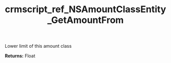 ﻿---
title: crmscript_ref_NSAmountClassEntity_GetAmountFrom
description: Float NSAmountClassEntity.GetAmountFrom()
intellisense: NSAmountClassEntity.GetAmountFrom
keywords: NSAmountClassEntity, GetAmountFrom
so.topic: reference
---

Lower limit of this amount class

**Returns:** Float


